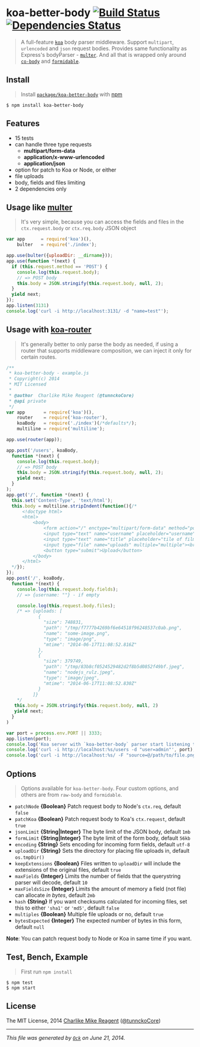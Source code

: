koa-better-body [![Build Status](https://travis-ci.org/tunnckoCore/koa-better-body.png)](https://travis-ci.org/tunnckoCore/koa-better-body) [![Dependencies Status](https://david-dm.org/tunnckoCore/koa-better-body/status.svg)](https://david-dm.org/dlau/koa-better-body)
================

> A full-feature [`koa`](https://github.com/koajs/koa) body parser middleware. Support `multipart`, `urlencoded` and `json` request bodies. Provides same functionality as Express's bodyParser - [`multer`](https://github.com/expressjs/multer). And all that is wrapped only around
[`co-body`](https://github.com/visionmedia/co-body) and [`formidable`](https://felixge/node-formidable).

## Install
> Install [`package/koa-better-body`](http://npm.im/koa-better-body) with [npm](https://npmjs.org)

```
$ npm install koa-better-body
```


## Features
- 15 tests
- can handle three type requests
  * **multipart/form-data**
  * **application/x-www-urlencoded**
  * **application/json**
- option for patch to Koa or Node, or either
- file uploads
- body, fields and files limiting
- 2 dependencies only


## Usage like [multer](https://github.com/expressjs/multer)
> It's very simple, because you can access the fields and files in the `ctx.request.body` or `ctx.req.body` JSON object

```js
var app      = require('koa')(),
    bulter   = require('./index');

app.use(bulter({uploadDir: __dirname}));
app.use(function *(next) {
  if (this.request.method == 'POST') {
    console.log(this.request.body);
    // => POST body
    this.body = JSON.stringify(this.request.body, null, 2);
  }
  yield next;
});
app.listen(3131)
console.log('curl -i http://localhost:3131/ -d "name=test"');
```

## Usage with [koa-router](https://github.com/alexmingoia/koa-router)
> It's generally better to only parse the body as needed, if using a router that supports middleware composition, we can inject it only for certain routes.

```js
/**
 * koa-better-body - example.js
 * Copyright(c) 2014
 * MIT Licensed
 *
 * @author  Charlike Mike Reagent (@tunnckoCore)
 * @api private
 */
var app       = require('koa')(),
    router    = require('koa-router'),
    koaBody   = require('./index')(/*defaults*/);
    multiline = require('multiline');

app.use(router(app));

app.post('/users', koaBody,
  function *(next) {
    console.log(this.request.body);
    // => POST body
    this.body = JSON.stringify(this.request.body, null, 2);
    yield next;
  }
);
app.get('/', function *(next) {
  this.set('Content-Type', 'text/html');
  this.body = multiline.stripIndent(function(){/*
      <!doctype html>
      <html>
          <body>
              <form action="/" enctype="multipart/form-data" method="post">
              <input type="text" name="username" placeholder="username"><br>
              <input type="text" name="title" placeholder="tile of film"><br>
              <input type="file" name="uploads" multiple="multiple"><br>
              <button type="submit">Upload</button>
          </body>
      </html>
  */});
});
app.post('/', koaBody,
  function *(next) {
    console.log(this.request.body.fields);
    // => {username: ""} - if empty

    console.log(this.request.body.files);
    /* => {uploads: [
            {
              "size": 748831,
              "path": "/tmp/f7777b4269bf6e64518f96248537c0ab.png",
              "name": "some-image.png",
              "type": "image/png",
              "mtime": "2014-06-17T11:08:52.816Z"
            },
            {
              "size": 379749,
              "path": "/tmp/83b8cf0524529482d2f8b5d0852f49bf.jpeg",
              "name": "nodejs_rulz.jpeg",
              "type": "image/jpeg",
              "mtime": "2014-06-17T11:08:52.830Z"
            }
          ]}
    */
   this.body = JSON.stringify(this.request.body, null, 2)
   yield next;
  }
)

var port = process.env.PORT || 3333;
app.listen(port);
console.log('Koa server with `koa-better-body` parser start listening to port %s', port);
console.log('curl -i http://localhost:%s/users -d "user=admin"', port);
console.log('curl -i http://localhost:%s/ -F "source=@/path/to/file.png"', port);
```


## Options
> Options available for `koa-better-body`. Four custom options, and others are from `raw-body` and `formidable`.

- `patchNode` **{Boolean}** Patch request body to Node's `ctx.req`, default `false`
- `patchKoa` **{Boolean}** Patch request body to Koa's `ctx.request`, default `true`
- `jsonLimit` **{String|Integer}** The byte limit of the JSON body, default `1mb`
- `formLimit` **{String|Integer}** The byte limit of the form body, default `56kb`
- `encoding` **{String}** Sets encoding for incoming form fields, default `utf-8`
- `uploadDir` **{String}** Sets the directory for placing file uploads in, default `os.tmpDir()`
- `keepExtensions` **{Boolean}** Files written to `uploadDir` will include the extensions of the original files, default `true`
- `maxFields` **{Integer}** Limits the number of fields that the querystring parser will decode, default `10`
- `maxFieldsSize` **{Integer}** Limits the amount of memory a field (not file) can allocate _in bytes_, default `2mb`
- `hash` **{String}** If you want checksums calculated for incoming files, set this to either `'sha1'` or `'md5'`, default `false`
- `multiples` **{Boolean}** Multiple file uploads or no, default `true`
- `bytesExpected` **{Integer}** The expected number of bytes in this form, default `null`

**Note**: You can patch request body to Node or Koa in same time if you want.


## Test, Bench, Example
> First run `npm install`

```
$ npm test
$ npm start
```


## License
The MIT License, 2014 [Charlike Mike Reagent](https://github.com/tunnckoCore) ([@tunnckoCore](https://twitter.com/tunnckoCore))
***
_This file was generated by [`Ock`](https://github.com/tosckjs/ock) on June 21, 2014._
